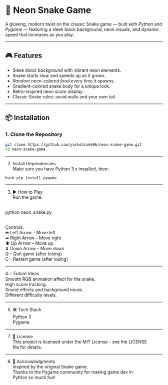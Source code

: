 # 🐍 Neon Snake Game

A glowing, modern twist on the classic Snake game — built with *Python* and *Pygame* — featuring a sleek black background, neon visuals, and dynamic speed that increases as you play.

---

## 🎮 Features
- Sleek *black background* with vibrant neon elements.
- Snake starts *slow* and speeds up as it grows.
- *Random neon-colored food* every time it spawns.
- Gradient-colored snake body for a unique look.
- Retro-inspired neon *score display*.
- Classic Snake rules: avoid walls and your own tail.

---

## 📦 Installation

### 1. Clone the Repository
```bash
git clone https://github.com/yashshinde96/neon-snake-game.git
cd neon-snake-game
```

---

2. Install Dependencies<br>
Make sure you have Python 3.x installed, then:

```bash pip install pygame```

---  

3. ▶ How to Play<br>
Run the game:<br><br>

python neon_snake.py<br><br>

Controls:<br>
⬅ Left Arrow – Move left<br>
➡ Right Arrow – Move right<br>
⬆ Up Arrow – Move up<br>
⬇ Down Arrow – Move down<br>
Q – Quit game (after losing)<br>
C – Restart game (after losing)<br>

---

4.💡 Future Ideas<br>
Smooth RGB animation effect for the snake.<br>
High score tracking.<br>
Sound effects and background music.<br>
Different difficulty levels.

---

5. 🛠 Tech Stack<br>
Python 3<br>
Pygame

---

7. 📜 License<br>
This project is licensed under the MIT License - see the LICENSE file for details.

---

8. 🙌 Acknowledgments<br>
Inspired by the original Snake game.<br>
Thanks to the Pygame community for making game dev in Python so much fun!

